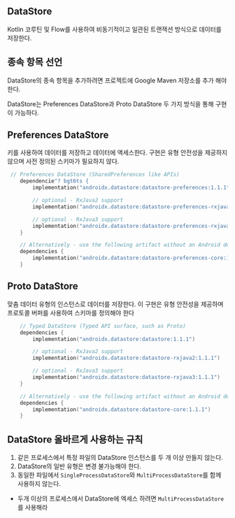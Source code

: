 ## DataStore
Kotlin 코루틴 및 Flow를 사용하여 비동기적이고 일관된 트랜잭션 방식으로 데이터를 저장한다.

## 종속 항목 선언
DataStore의 종속 항목을 추가하려면 프로젝트에 Google Maven 저장소를 추가 해야 한다.

DataStore는 Preferences DataStore과 Proto DataStore 두 가지 방식을 통해 구현이 가능하다.

## Preferences DataStore
 키를 사용하여 데이터를 저장하고 데이터에 액세스한다. 구현은 유형 안전성을 제공하지 않으며 사전 정의된 스키마가 필요하지 않다.
```Kotlin
 // Preferences DataStore (SharedPreferences like APIs)
    dependencie"? bgt6ts {
        implementation("androidx.datastore:datastore-preferences:1.1.1")

        // optional - RxJava2 support
        implementation("androidx.datastore:datastore-preferences-rxjava2:1.1.1")

        // optional - RxJava3 support
        implementation("androidx.datastore:datastore-preferences-rxjava3:1.1.1")
    }

    // Alternatively - use the following artifact without an Android dependency.
    dependencies {
        implementation("androidx.datastore:datastore-preferences-core:1.1.1")
    }
```

## Proto DataStore
맞춤 데이터 유형의 인스턴스로 데이터를 저장한다. 이 구현은 유형 안전성을 제공하며 프로토콜 버퍼를 사용하여 스키마를 정의해야 한다
```Kotlin
    // Typed DataStore (Typed API surface, such as Proto)
    dependencies {
        implementation("androidx.datastore:datastore:1.1.1")

        // optional - RxJava2 support
        implementation("androidx.datastore:datastore-rxjava2:1.1.1")

        // optional - RxJava3 support
        implementation("androidx.datastore:datastore-rxjava3:1.1.1")
    }

    // Alternatively - use the following artifact without an Android dependency.
    dependencies {
        implementation("androidx.datastore:datastore-core:1.1.1")
    }
```

## DataStore 올바르게 사용하는 규칙
1. 같은 프로세스에서 특정 파일의 DataStore 인스턴스를 두 개 이상 만들지 않는다.
2. DataStore의 일반 유형은 변경 불가능해야 한다.
3. 동일한 파일에서 ```SingleProcessDataStore```와 ```MultiProcessDataStore```를 함께 사용하지 않는다.
+ 두개 이상의 프로세스에서 DataStore에 엑세스 하려면 ```MultiProcessDataStore```를 사용해라